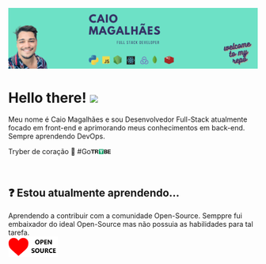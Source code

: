 ![Header](https://raw.githubusercontent.com/caiolmf/caiolmf/master/imgs/profile-banner.png "Header")

# Hello there! <img src="https://raw.githubusercontent.com/MartinHeinz/MartinHeinz/master/wave.gif" width="35px">

Meu nome é Caio Magalhães e sou Desenvolvedor Full-Stack atualmente focado em front-end e aprimorando meus conhecimentos em back-end. Sempre aprendendo DevOps.

Tryber de coração :green_heart:   #Go<img src="https://raw.githubusercontent.com/caiolmf/caiolmf/master/imgs/trybe-logo.png" width="40px"> 

<br />

## :question: Estou atualmente aprendendo...

Aprendendo a contribuir com a comunidade Open-Source. Semppre fui embaixador do ideal Open-Source mas não possuia as habilidades para tal tarefa.
<br />
<img src="https://raw.githubusercontent.com/caiolmf/caiolmf/master/imgs/open-love.png" width="100px">
<!--
**caiolmf/caiolmf** is a ✨ _special_ ✨ repository because its `README.md` (this file) appears on your GitHub profile.

Here are some ideas to get you started:

- 🔭 I’m currently working on ...
- 🌱 I’m currently learning ...
- 👯 I’m looking to collaborate on ...
- 🤔 I’m looking for help with ...
- 💬 Ask me about ...
- 📫 How to reach me: ...
- 😄 Pronouns: ...
- ⚡ Fun fact: ...
-->

